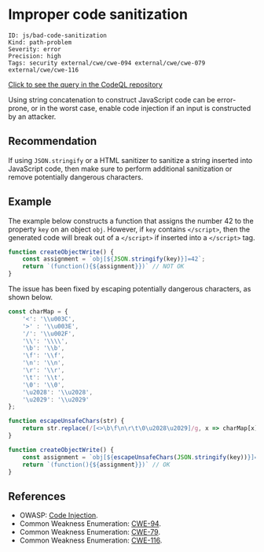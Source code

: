 # Improper code sanitization

```
ID: js/bad-code-sanitization
Kind: path-problem
Severity: error
Precision: high
Tags: security external/cwe/cwe-094 external/cwe/cwe-079 external/cwe/cwe-116

```
[Click to see the query in the CodeQL repository](https://github.com/github/codeql/tree/main/javascript/ql/src/Security/CWE-094/ImproperCodeSanitization.ql)

Using string concatenation to construct JavaScript code can be error-prone, or in the worst case, enable code injection if an input is constructed by an attacker.


## Recommendation
If using `JSON.stringify` or a HTML sanitizer to sanitize a string inserted into JavaScript code, then make sure to perform additional sanitization or remove potentially dangerous characters.


## Example
The example below constructs a function that assigns the number 42 to the property `key` on an object `obj`. However, if `key` contains `</script>`, then the generated code will break out of a `</script>` if inserted into a `</script>` tag.


```javascript
function createObjectWrite() {
    const assignment = `obj[${JSON.stringify(key)}]=42`;
    return `(function(){${assignment}})` // NOT OK
}
```
The issue has been fixed by escaping potentially dangerous characters, as shown below.


```javascript
const charMap = {
    '<': '\\u003C',
    '>' : '\\u003E',
    '/': '\\u002F',
    '\\': '\\\\',
    '\b': '\\b',
    '\f': '\\f',
    '\n': '\\n',
    '\r': '\\r',
    '\t': '\\t',
    '\0': '\\0',
    '\u2028': '\\u2028',
    '\u2029': '\\u2029'
};

function escapeUnsafeChars(str) {
    return str.replace(/[<>\b\f\n\r\t\0\u2028\u2029]/g, x => charMap[x])
}

function createObjectWrite() {
    const assignment = `obj[${escapeUnsafeChars(JSON.stringify(key))}]=42`;
    return `(function(){${assignment}})` // OK
}
```

## References
* OWASP: [Code Injection](https://www.owasp.org/index.php/Code_Injection).
* Common Weakness Enumeration: [CWE-94](https://cwe.mitre.org/data/definitions/94.html).
* Common Weakness Enumeration: [CWE-79](https://cwe.mitre.org/data/definitions/79.html).
* Common Weakness Enumeration: [CWE-116](https://cwe.mitre.org/data/definitions/116.html).